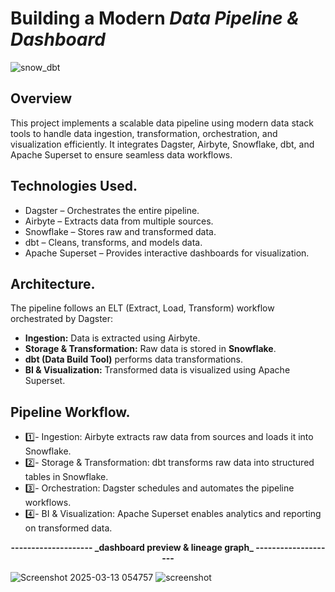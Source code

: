 # Building a Modern _Data Pipeline & Dashboard_ 
![snow_dbt](https://github.com/user-attachments/assets/3a9a634f-faeb-4469-b9b3-7402db1ef97f)

## Overview
This project implements a scalable data pipeline using modern data stack tools to handle data ingestion, transformation, orchestration, and visualization efficiently.
It integrates Dagster, Airbyte, Snowflake, dbt, and Apache Superset to ensure seamless data workflows.

## Technologies Used.
+ Dagster – Orchestrates the entire pipeline.
+ Airbyte – Extracts data from multiple sources.
+ Snowflake – Stores raw and transformed data.
+ dbt – Cleans, transforms, and models data.
+ Apache Superset – Provides interactive dashboards for visualization.

## Architecture.
The pipeline follows an ELT (Extract, Load, Transform) workflow orchestrated by Dagster:
- **Ingestion:** Data is extracted using Airbyte.
- **Storage & Transformation:** Raw data is stored in **Snowflake**.
- **dbt (Data Build Tool)** performs data transformations.
- **BI & Visualization:** Transformed data is visualized using Apache Superset.

## Pipeline Workflow.
+ 1️⃣- Ingestion: Airbyte extracts raw data from sources and loads it into Snowflake.
+ 2️⃣- Storage & Transformation: dbt transforms raw data into structured tables in Snowflake.
+ 3️⃣- Orchestration: Dagster schedules and automates the pipeline workflows.
+ 4️⃣- BI & Visualization: Apache Superset enables analytics and reporting on transformed data.

<p align="center"><strong>-------------------- _dashboard preview & lineage graph_ --------------------</strong></p>

![Screenshot 2025-03-13 054757](https://github.com/user-attachments/assets/e536e33e-ed93-4228-a323-26c3fb490576)
![screenshot](https://github.com/user-attachments/assets/41f28f2f-e702-42f3-a96d-a7227d1e8e03)
